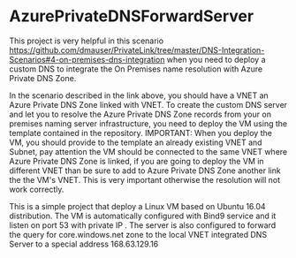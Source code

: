# AzurePrivateDNSForwardServer

This project is very helpful in this scenario https://github.com/dmauser/PrivateLink/tree/master/DNS-Integration-Scenarios#4-on-premises-dns-integration when you need to deploy a custom DNS to integrate the On Premises name resolution with Azure Private DNS Zone.

In the scenario described in the link above, you should have a VNET an Azure Private DNS Zone linked with VNET.
To create the custom DNS server and let you to resolve the Azure Private DNS Zone records from your on premises naming server infrastructure, you need to deploy the VM using the template contained in the repository.
IMPORTANT: When you deploy the VM, you should provide to the template an already existing VNET and Subnet, pay attention the VM should be connected to the same VNET where Azure Private DNS Zone is linked, if you are going to deploy the VM in different VNET than be sure to add to Azure Private DNS Zone another link the the VM's VNET. This is very important otherwise the resolution will not work correctly.  

This is a simple project that deploy a Linux VM based on Ubuntu 16.04 distribution.
The VM is automatically configured with Bind9 service and it listen on port 53 with private IP .
The server is also configured to forward the query for core.windows.net zone to the local VNET integrated DNS Server to a special address 168.63.129.16

